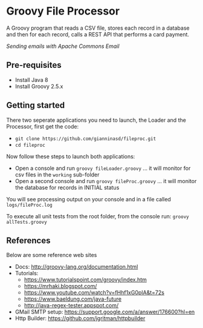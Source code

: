 Groovy File Processor
================
A Groovy program that reads a CSV file, stores each record in a database and then for each record, calls a REST API that performs a card payment.

*Sending emails with Apache Commons Email*

## Pre-requisites
* Install Java 8
* Install Groovy 2.5.x 

## Getting started
There two seperate applications you need to launch, the Loader and the Processor, first get the code:
* `git clone https://github.com/gianninasd/fileproc.git`
* `cd fileproc`

Now follow these steps to launch both applications:
* Open a console and run `groovy fileLoader.groovy` ... it will monitor for csv files in the `working` sub-folder
* Open a second console and run `groovy fileProc.groovy` ... it will monitor the database for records in INITIAL status

You will see processing output on your console and in a file called `logs/fileProc.log`

To execute all unit tests from the root folder, from the console run: `groovy allTests.groovy`

## References
Below are some reference web sites
* Docs: http://groovy-lang.org/documentation.html
* Tutorials:
  * https://www.tutorialspoint.com/groovy/index.htm
  * https://mrhaki.blogspot.com/
  * https://www.youtube.com/watch?v=fHhf1xG0pIA&t=72s
  * https://www.baeldung.com/java-future
  * http://java-regex-tester.appspot.com/
* GMail SMTP setup: https://support.google.com/a/answer/176600?hl=en
* Http Builder: https://github.com/jgritman/httpbuilder
